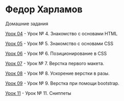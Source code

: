 

# Федор Харламов
Домашние задания

[Урок 04](https://fedeer.github.io/lesson_04/) - Урок № 4. Знакомство с основами HTML

[Урок 05](https://fedeer.github.io/lesson_05/) - Урок № 5. Знакомство с основами CSS

[Урок 06](https://fedeer.github.io/lesson_06/) - Урок № 6. Позиционирование в CSS 

[Урок 07](https://fedeer.github.io/lesson_07/) - Урок № 7. Верстка первого макета.

[Урок 08](https://fedeer.github.io/lesson_08/) - Урок № 8. Ускорение верстки в разы.

[Урок 09](https://fedeer.github.io/lesson_09/) - Урок № 9. Верстка при помощи bootstrap.

[Урок 11](https://fedeer.github.io/lesson_11/) - Урок № 11. Сниппеты

